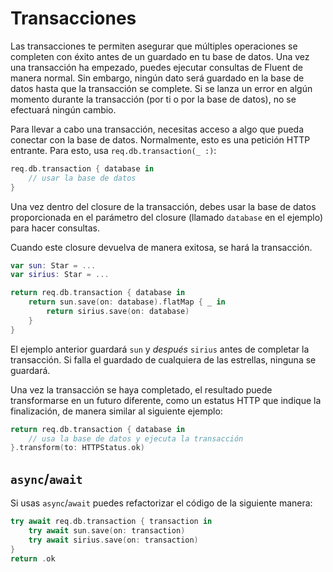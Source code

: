 # Transacciones

Las transacciones te permiten asegurar que múltiples operaciones se completen con éxito antes de un guardado en tu base de datos. 
Una vez una transacción ha empezado, puedes ejecutar consultas de Fluent de manera normal. Sin embargo, ningún dato será guardado en la base de datos hasta que la transacción se complete. 
Si se lanza un error en algún momento durante la transacción (por ti o por la base de datos), no se efectuará ningún cambio.

Para llevar a cabo una transacción, necesitas acceso a algo que pueda conectar con la base de datos. Normalmente, esto es una petición HTTP entrante. Para esto, usa `req.db.transaction(_ :)`:

```swift
req.db.transaction { database in
    // usar la base de datos
}
```
Una vez dentro del closure de la transacción, debes usar la base de datos proporcionada en el parámetro del closure (llamado `database` en el ejemplo) para hacer consultas.

Cuando este closure devuelva de manera exitosa, se hará la transacción.
```swift
var sun: Star = ...
var sirius: Star = ...

return req.db.transaction { database in
    return sun.save(on: database).flatMap { _ in
        return sirius.save(on: database)
    }
}
```
El ejemplo anterior guardará `sun` y *después* `sirius` antes de completar la transacción. Si falla el guardado de cualquiera de las estrellas, ninguna se guardará.

Una vez la transacción se haya completado, el resultado puede transformarse en un futuro diferente, como un estatus HTTP que indique la finalización, de manera similar al siguiente ejemplo:
```swift
return req.db.transaction { database in
    // usa la base de datos y ejecuta la transacción
}.transform(to: HTTPStatus.ok)
```

## `async`/`await`

Si usas `async`/`await` puedes refactorizar el código de la siguiente manera:

```swift
try await req.db.transaction { transaction in
    try await sun.save(on: transaction)
    try await sirius.save(on: transaction)
}
return .ok
```
